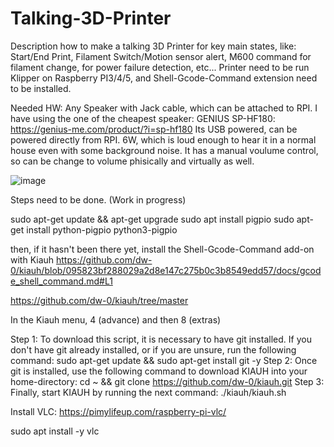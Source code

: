 # Talking-3D-Printer
Description how to make a talking 3D Printer for key main states, like: Start/End Print, Filament Switch/Motion sensor alert, M600 command for filament change, for power failure detection, etc...
Printer need to be run Klipper on Raspberry PI3/4/5, and Shell-Gcode-Command extension need to be installed.




Needed HW: Any Speaker with Jack cable, which can be attached to RPI.
I have using the one of the cheapest speaker: GENIUS SP-HF180: https://genius-me.com/product/?i=sp-hf180
Its USB powered, can be powered directly from RPI.
6W, which is loud enough to hear it in a normal house even with some background noise.
It has a manual voulume control, so can be change to volume phisically and virtually as well. 

![image](https://github.com/Kislac/Talking-3D-Printer/assets/34631881/cc2c26cd-0c3b-46d0-8994-e2fc9a0a26f0)



Steps need to be done. (Work in progress)

sudo apt-get update && apt-get upgrade
sudo apt install pigpio
sudo apt-get install python-pigpio python3-pigpio

then, if it hasn't been there yet, install the Shell-Gcode-Command add-on with Kiauh
https://github.com/dw-0/kiauh/blob/095823bf288029a2d8e147c275b0c3b8549edd57/docs/gcode_shell_command.md#L1

https://github.com/dw-0/kiauh/tree/master

In the Kiauh menu, 4 (advance) and then 8 (extras)





Step 1:
To download this script, it is necessary to have git installed. If you don't have git already installed, or if you are unsure, run the following command:
sudo apt-get update && sudo apt-get install git -y
Step 2:
Once git is installed, use the following command to download KIAUH into your home-directory:
cd ~ && git clone https://github.com/dw-0/kiauh.git
Step 3:
Finally, start KIAUH by running the next command:
./kiauh/kiauh.sh



Install VLC:
https://pimylifeup.com/raspberry-pi-vlc/

sudo apt install -y vlc
